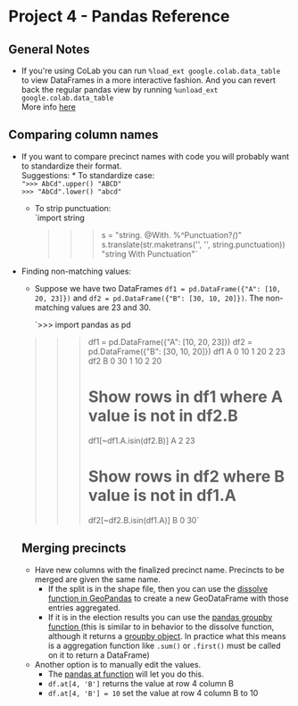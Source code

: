 # Project 4 - Pandas Reference

## General Notes
* If you're using CoLab you can run `%load_ext google.colab.data_table` to view DataFrames in a more interactive fashion.  And you can revert back the regular pandas view by running `%unload_ext google.colab.data_table` \
More info [here](https://colab.research.google.com/notebooks/data_table.ipynb#scrollTo=jcQEX_3vHOUz)

## Comparing column names
* If you want to compare precinct names with code you will probably want to standardize their format.\
  Suggestions:
	  * To standardize case:\
		 `‌">>> AbCd".upper()
		 "ABCD"`\
     `>>> ‌"AbCd".lower()
     "abcd"`
    * To strip punctuation:\
			`import string
		>>> s = "string. @With. %^Punctuation?*(*)"
		>>> s.translate(str.maketrans('', '', string.punctuation))
		"string With Punctuation"`
* Finding non-matching values:
	* Suppose we have two DataFrames `df1 = pd.DataFrame({"A": [10, 20, 23]})` and `df2 = pd.DataFrame({"B": [30, 10, 20]})`.  The non-matching values are 23 and 30.
	
		`>>> import pandas as pd
    >>> df1 = pd.DataFrame({"A": [10, 20, 23]})
    >>> df2 = pd.DataFrame({"B": [30, 10, 20]})
    >>> df1
	        A
    0  10
    1  20
    2  23
    >>> df2
	        B
    0  30
    1  10
    2  20
    >>> # Show rows in df1 where A value is not in df2.B
    >>> df1[~df1.A.isin(df2.B)]
            A
    2  23
    >>> # Show rows in df2 where B value is not in df1.A
    >>> df2[~df2.B.isin(df1.A)]
            B
    0  30`
    
    ## Merging precincts
    * Have new columns with the finalized precinct name.  Precincts to be merged are given the same name.  
	    * If the split is in the shape file, then you can use the [dissolve function in GeoPandas](https://geopandas.org/aggregation_with_dissolve.html) to create a new GeoDataFrame with those entries aggregated.
	    * If it is in the election results you can use the [pandas groupby function ](https://pandas.pydata.org/pandas-docs/stable/reference/api/pandas.DataFrame.groupby.html)(this is similar to in behavior to the dissolve function, although it returns a [groupby object](https://pandas.pydata.org/pandas-docs/stable/reference/groupby.html). In practice what this means is a aggregation function like `.sum()` or `.first()` must be called on it to return a DataFrame)
	* Another option is to manually edit the values.
		* The [pandas at function](https://pandas.pydata.org/pandas-docs/stable/reference/api/pandas.DataFrame.at.html) will let you do this.
		* `df.at[4, 'B']` returns the value at row 4 column B
		* `df.at[4, 'B'] = 10` set the value at row 4 column B to 10 